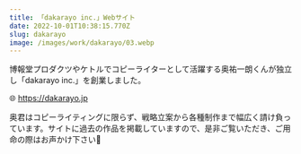 ```yaml
---
title: 「dakarayo inc.」Webサイト
date: 2022-10-01T10:38:15.770Z
slug: dakarayo
image: /images/work/dakarayo/03.webp
---
```

博報堂プロダクツやケトルでコピーライターとして活躍する奥祐一朗くんが独立し「dakarayo inc.」を創業しました。

🌐 <https://dakarayo.jp>

奥君はコピーライティングに限らず、戦略立案から各種制作まで幅広く請け負っています。サイトに過去の作品を掲載していますので、是非ご覧いただき、ご用命の際はお声かけ下さい🎉